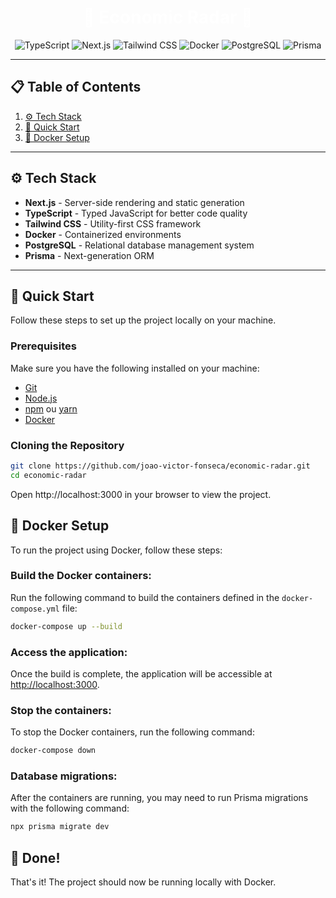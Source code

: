 <h1 align="center" style="color:white;" >🚀 Economic Radar 🚀</h1>

<div align="center">
    <img src="https://img.shields.io/badge/-TypeScript-3178C6?style=for-the-badge&logo=typescript&logoColor=white" alt="TypeScript" />
    <img src="https://img.shields.io/badge/-Next.js-A020F0?style=for-the-badge&logo=nextdotjs&logoColor=white" alt="Next.js" />
    <img src="https://img.shields.io/badge/-Tailwind_CSS-06B6D4?style=for-the-badge&logo=tailwindcss&logoColor=white" alt="Tailwind CSS" />
    <img src="https://img.shields.io/badge/-Docker-0db7ed?style=for-the-badge&logo=docker&logoColor=white" alt="Docker" />
    <img src="https://img.shields.io/badge/-PostgreSQL-316192?style=for-the-badge&logo=postgresql&logoColor=white" alt="PostgreSQL" />
    <img src="https://img.shields.io/badge/-Prisma-3982CE?style=for-the-badge&logo=prisma&logoColor=white" alt="Prisma" />
</div>

---

## 📋 Table of Contents

1. [⚙️ Tech Stack](#tech-stack)
2. [🤸 Quick Start](#quick-start)
3. [🐳 Docker Setup](#docker-setup)

---

## <a name="tech-stack">⚙️ Tech Stack</a>

- **Next.js** - Server-side rendering and static generation
- **TypeScript** - Typed JavaScript for better code quality
- **Tailwind CSS** - Utility-first CSS framework
- **Docker** - Containerized environments
- **PostgreSQL** - Relational database management system
- **Prisma** - Next-generation ORM

---

## <a name="quick-start">🤸 Quick Start</a>

Follow these steps to set up the project locally on your machine.

### Prerequisites

Make sure you have the following installed on your machine:

- [Git](https://git-scm.com/)
- [Node.js](https://nodejs.org/en)
- [npm](https://www.npmjs.com/) ou [yarn](https://yarnpkg.com/)
- [Docker](https://www.docker.com/)

### Cloning the Repository

```bash
git clone https://github.com/joao-victor-fonseca/economic-radar.git
cd economic-radar
```

Open http://localhost:3000 in your browser to view the project.

## <a name="docker-setup">🐳 Docker Setup</a>

To run the project using Docker, follow these steps:

### Build the Docker containers:

Run the following command to build the containers defined in the `docker-compose.yml` file:

```bash
docker-compose up --build
```

### Access the application:

Once the build is complete, the application will be accessible at [http://localhost:3000](http://localhost:3000).

### Stop the containers:

To stop the Docker containers, run the following command:

```bash
docker-compose down
```

### Database migrations:

After the containers are running, you may need to run Prisma migrations with the following command:

```bash
npx prisma migrate dev
```

## 🎉 Done!

That's it! The project should now be running locally with Docker.
